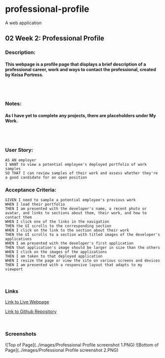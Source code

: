 # professional-profile
A web application 

## 02 Week 2:  Professional Profile
### Description: 
#### This webpage is a profile page that displays a brief description of a professional career, work and ways to contact the professional, created by Keisa Portress. 
<br>
<br>

### Notes: 
#### As I have yet to complete any projects, there are placeholders under My Work. 
<br>
<br>

### User Story:
```
AS AN employer
I WANT to view a potential employee's deployed portfolio of work samples
SO THAT I can review samples of their work and assess whether they're a good candidate for an open position
```
### Acceptance Criteria:
```
GIVEN I need to sample a potential employee's previous work
WHEN I load their portfolio
THEN I am presented with the developer's name, a recent photo or avatar, and links to sections about them, their work, and how to contact them
WHEN I click one of the links in the navigation
THEN the UI scrolls to the corresponding section
WHEN I click on the link to the section about their work
THEN the UI scrolls to a section with titled images of the developer's applications
WHEN I am presented with the developer's first application
THEN that application's image should be larger in size than the others
WHEN I click on the images of the applications
THEN I am taken to that deployed application
WHEN I resize the page or view the site on various screens and devices
THEN I am presented with a responsive layout that adapts to my viewport
```
<br>

### Links
[Link to Live Webpage](https://keisap.github.io/professional-profile/)

[Link to Github Repository](https://github.com/KeisaP/professional-profile)

<br>

### Screenshots

![Top of Page](../images/Professional Profile screenshot 1.PNG)
![Bottom of Page](../images/Professional Profile screenshot 2.PNG)

